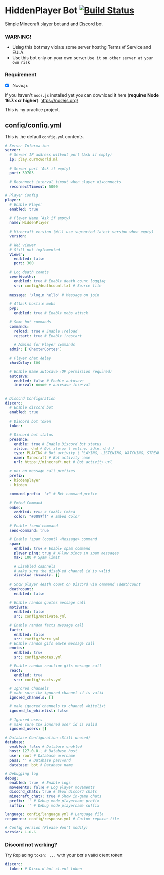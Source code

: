 # HiddenPlayer Bot [![Build Status](https://app.travis-ci.com/FalloutStudios/Grigora.svg?branch=master)](https://app.travis-ci.com/FalloutStudios/Grigora)
Simple Minecraft player bot and and Discord bot.

### WARNING! 
- Using this bot may violate some server hosting Terms of Service and EULA.
- Use this bot only on your own server `Use it on other server at your own risk`

### Requirement
- [x] Node.js

If you haven't `node.js` installed yet you can download it here (**requires Node 16.7.x or higher**): https://nodejs.org/

This is my practice project.

## config/config.yml

This is the default `config.yml` contents.

```yml
# Server Information
server:
  # Server IP address without port (Ask if empty)
  ip: play.ourmcworld.ml
  
  # Server port (Ask if empty)
  port: 39703
  
  # Reconnect interval timout when player disconnects
  reconnectTimeout: 5000

# Player Config
player:
  # Enable Player
  enabled: true
  
  # Player Name (Ask if empty)
  name: HiddenPlayer
  
  # Minecraft version (Will use supported latest version when empty)
  version:

  # Web viewer
  # Still not implemented
  Viewer:
    enabled: false
    port: 300

  # Log death counts
  countdeaths:
    enabled: true # Enable death count logging
    src: config/deathcount.txt # Source file
  
  message: '/login hello' # Message on join
  
  # Attack hostile mobs
  pvp:
    enabled: true # Enable mobs attack
  
  # Some bot commands
  commands:
    reload: true # Enable !reload
    restart: true # Enable !restart
  
    # Admins for Player commands
  admin: ['GhexterCortes']

  # Player chat delay
  chatDelay: 500

  # Enable Game autosave (OP permission required)
  autosave:
    enabled: false # Enable autosave
    interval: 60000 # Autosave interval

    
# Discord Configuration
discord:
  # Enable discord bot
  enabled: true
  
  # Discord bot token
  token: 
  
  # Discord bot status
  presence:
    enable: true # Enable Discord bot status
    status: dnd # Bot status ( online, idle, dnd )
    type: PLAYING # Bot activity ( PLAYING, LISTENING, WATCHING, STREAMING )
    name: Minecraft # Bot activity name
    url: https://minecraft.net # Bot activity url
  
  # Bot on message call prefixes
  prefix:
  - hiddenplayer
  - hidden
  
  command-prefix: ">" # Bot command prefix
  
  # Embed Command
  embed:
    enabled: true # Enable Embed
    color: "#0099ff" # Embed Color
  
  # Enable !send command
  send-command: true
  
  # Enable !spam (count) <Message> command
  spam:
    enabled: true # Enable spam command
    player_ping: true # Allow pings in spam messages
    max: 100 # Spam limit 

    # Disabled channels
    # make sure the disabled channel id is valid
    disabled_channels: []
  
  # Show player death count on Discord via command !deathcount
  deathcount:
    enabled: false
  
  # Enable random quotes message call
  motivate:
    enabled: false
    src: config/motivate.yml
  
  # Enable random facts message call
  facts:
    enabled: false
    src: config/facts.yml
  # Enable random gifs emote message call
  emotes:
    enabled: true
    src: config/emotes.yml

  # Enable random reaction gifs message call
  react:
    enabled: true
    src: config/reacts.yml

  # Ignored channels
  # make sure the ignored channel id is valid
  ignored_channels: []

  # make ignored channels to channel whitelist
  ignored_to_whitelist: false

  # Ignored users
  # make sure the ignored user id is valid
  ignored_users: []

# Database Configuration (Still unused)
database:
  enabled: false # Database enabled
  host: 127.0.0.1 # Database host
  user: root # Database username
  pass: '' # Database password
  database: bot # Database name

# Debugging log
debug:
  enabled: true  # Enable logs
  movements: false # Log player movements
  discord_chats: true # Show discord chats
  minecraft_chats: true # Show in-game chats
  prefix: '' # Debug mode playername prefix
  suffix: '' # Debug mode playername suffix

language: config/language.yml # Language file 
responses: config/response.yml # Custom reponse file

# Config version (Please don't modify)
version: 1.8.5
```
### Discord not working?

Try Replacing `token: ...` with your bot's valid client token: 
```yml
discord:
  token: # Discord bot client token
```